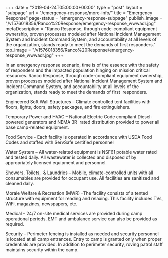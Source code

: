 +++
date = "2019-04-24T05:00:00+00:00"
type = "post"
layout = "subpage"
url = "/emergency-response/more-info/"
title = "Emergency Response"
page-status = "emergency-response-subpage"
publish_image = "/v1576018356/Ranco%20Response/emergency-response_wwwadr.jpg"
metaDescription = "Ranco Response, through code-compliant equipment ownership, proven processes modeled after National Incident Management System and Incident Command System, and accountability at all levels of the organization, stands ready to meet the demands of first responders."
top_image = "/v1576018356/Ranco%20Response/emergency-response_wwwadr.jpg"
+++

In an emergency response scenario, time is of the essence with the safety of responders and the impacted population hinging on mission critical resources. Ranco Response, through code-compliant equipment ownership, proven processes modeled after National Incident Management System and Incident Command System, and accountability at all levels of the organization, stands ready to meet the demands of first  responders.

Engineered Soft Wall Structures – Climate controlled tent facilities with floors, lights, doors, safety packages, and fire extinguishers.

Temporary Power and HVAC – National Electric Code compliant Diesel-powered generators and NEMA 3R  rated distribution provided to power all base camp-related equipment.

Food Service - Each facility is operated in accordance with USDA Food Codes and staffed with ServSafe certified personnel

Water System – All water-related equipment is NSF61 potable water rated and tested daily. All wastewater is collected and disposed of by appropriately licensed equipment and personnel.

Showers, Toilets,  & Laundries – Mobile, climate-controlled units with all consumables are provided for occupant use. All facilities are sanitized and cleaned daily.

Morale Welfare & Recreation (MWR) –The facility consists of a tented structure with equipment for reading and relaxing. This facility includes TVs, WiFi, magazines, newspapers, etc.

Medical – 24/7 on-site medical services are provided during camp operational periods. EMT and ambulance service can also be provided as required.

Security – Perimeter fencing is installed as needed and security personnel is located at all camp entrances. Entry to camp is granted only when proper credentials are provided. In addition to perimeter security, roving patrol staff maintains security within the camp.